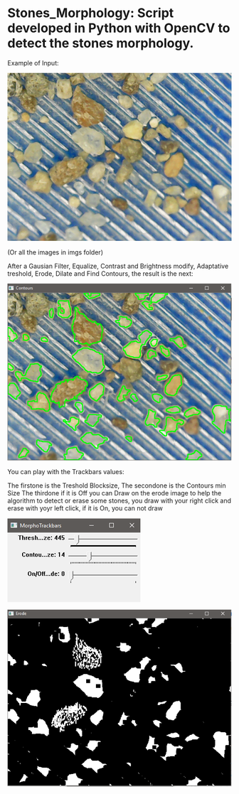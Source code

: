 # Stones_Morphology: Script developed in Python with OpenCV to detect the stones morphology.


Example of Input: 

![Muestra](https://github.com/Luisquii/Stones_Morphology/blob/master/imgs/Muestra5.jpeg)

(Or all the images in imgs folder)


After a Gausian Filter, Equalize, Contrast and Brightness modify, Adaptative treshold, Erode, Dilate and Find Contours, the result is the next:

![ContoursDetected](https://github.com/Luisquii/Stones_Morphology/blob/master/imgs/Morphology_ContoursDetected.png)


You can play with the Trackbars values:

The firstone is the Treshold Blocksize,
The secondone is the Contours min Size
The thirdone if it is Off you can Draw on the erode image to help the algorithm to detect or erase some stones, you draw with your right click and erase with yoyr left click,
if it is On, you can not draw

![Trackbars](https://github.com/Luisquii/Stones_Morphology/blob/master/imgs/TRackbars.png)

![Erode](https://github.com/Luisquii/Stones_Morphology/blob/master/imgs/Erode.png)
